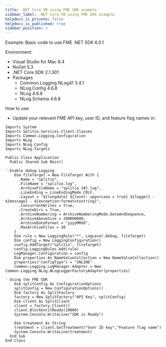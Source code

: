 ```yaml
---
title: .NET Core VB using FME SDK example
sidebar_label: .NET Core VB using FME SDK example
helpdocs_is_private: false
helpdocs_is_published: true
sidebar_position: 3
---
```


<p>
  <button hidden style={{borderRadius:'8px', border:'1px', fontFamily:'Courier New', fontWeight:'800', textAlign:'left'}}> help.split.io link: https://help.split.io/hc/en-us/articles/360039415491--NET-Core-VB-using-Split-SDK-example </button>
</p>

Example: Basic code to use FME .NET SDK 6.0.1

Environment:

* Visual Studio for Mac 8.4
* NuGet 5.3
* .NET Core SDK 2.1.301
* Packages
  * Common.Logging.NLog41 3.4.1
  * NLog.Config 4.6.8
  * NLog 4.6.8
  * NLog.Schema 4.6.8

How to use:

* Update your relevant FME API key, user ID, and feature flag names in:

```
Imports System
Imports Splitio.Services.Client.Classes
Imports Common.Logging.Configuration
Imports NLog
Imports NLog.Config
Imports NLog.Targets

Public Class Application
  Public Shared Sub Main() 
 
' Enable debug Logging
    Dim fileTarget = New FileTarget With {
      .Name = "splitio",
      .FileName = "splitio.log",
      .ArchiveFileName = "splitio.{#}.log",
      .LineEnding = LineEndingMode.CRLF,
      .Layout = "${longdate} ${level: uppercase = true} ${logger} - ${message} - ${exception:format=tostring}",
      .ConcurrentWrites = True,
      .CreateDirs = True,
      .ArchiveNumbering = ArchiveNumberingMode.DateAndSequence,
      .ArchiveAboveSize = 200000000,
      .ArchiveDateFormat = "yyyyMMdd",
      .MaxArchiveFiles = 30
    }
    Dim rule = New LoggingRule("*", LogLevel.Debug, fileTarget)
    Dim config = New LoggingConfiguration()
    config.AddTarget("splitio", fileTarget)
    config.LoggingRules.Add(rule)
    LogManager.Configuration = config
    Dim properties As NameValueCollection = New NameValueCollection()
    properties("configType") = "INLINE"
    Common.Logging.LogManager.Adapter = New Common.Logging.NLog.NLogLoggerFactoryAdapter(properties)

' Using the FME SDK
    Dim splitConfig As ConfigurationOptions
    splitConfig = New ConfigurationOptions()
    Dim factory As SplitFactory
    factory = New SplitFactory("API Key", splitConfig)
    Dim client As SplitClient
    client = factory.Client()
    client.BlockUntilReady(10000)
    System.Console.WriteLine("SDK is Ready")

    Dim treatment As String
    treatment = client.GetTreatment("User ID key","Feature flag name")
    System.Console.WriteLine(treatment)
  End Sub
End Class
```